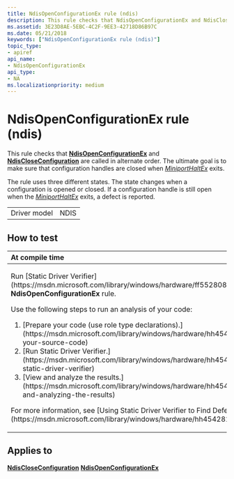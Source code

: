 ```yaml
---
title: NdisOpenConfigurationEx rule (ndis)
description: This rule checks that NdisOpenConfigurationEx and NdisCloseConfiguration are called in alternate order. The ultimate goal is to make sure that configuration handles are closed when MiniportHaltEx exits.
ms.assetid: 3E23D8AE-5EBC-4C2F-9EE3-42718D86B97C
ms.date: 05/21/2018
keywords: ["NdisOpenConfigurationEx rule (ndis)"]
topic_type:
- apiref
api_name:
- NdisOpenConfigurationEx
api_type:
- NA
ms.localizationpriority: medium
---
```


# NdisOpenConfigurationEx rule (ndis)


This rule checks that [**NdisOpenConfigurationEx**](https://msdn.microsoft.com/library/windows/hardware/ff563717) and [**NdisCloseConfiguration**](https://msdn.microsoft.com/library/windows/hardware/ff561642) are called in alternate order. The ultimate goal is to make sure that configuration handles are closed when [*MiniportHaltEx*](https://msdn.microsoft.com/library/windows/hardware/ff559388) exits.

The rule uses three different states. The state changes when a configuration is opened or closed. If a configuration handle is still open when the [*MiniportHaltEx*](https://msdn.microsoft.com/library/windows/hardware/ff559388) exits, a defect is reported.

|              |      |
|--------------|------|
| Driver model | NDIS |

How to test
-----------

<table>
<colgroup>
<col width="100%" />
</colgroup>
<thead>
<tr class="header">
<th align="left">At compile time</th>
</tr>
</thead>
<tbody>
<tr class="odd">
<td align="left"><p>Run [Static Driver Verifier](https://msdn.microsoft.com/library/windows/hardware/ff552808) and specify the <strong>NdisOpenConfigurationEx</strong> rule.</p>
Use the following steps to run an analysis of your code:
<ol>
<li>[Prepare your code (use role type declarations).](https://msdn.microsoft.com/library/windows/hardware/hh454281#preparing-your-source-code)</li>
<li>[Run Static Driver Verifier.](https://msdn.microsoft.com/library/windows/hardware/hh454281#running-static-driver-verifier)</li>
<li>[View and analyze the results.](https://msdn.microsoft.com/library/windows/hardware/hh454281#viewing-and-analyzing-the-results)</li>
</ol>
<p>For more information, see [Using Static Driver Verifier to Find Defects in Drivers](https://msdn.microsoft.com/library/windows/hardware/hh454281).</p></td>
</tr>
</tbody>
</table>

Applies to
----------

[**NdisCloseConfiguration**](https://msdn.microsoft.com/library/windows/hardware/ff561642)
[**NdisOpenConfigurationEx**](https://msdn.microsoft.com/library/windows/hardware/ff563717)
 

 





